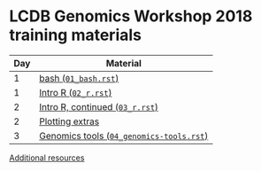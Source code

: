 # LCDB Genomics Workshop 2018 training materials

| Day | Material                                                            |
| --- | -------------------                                                 |
| 1   | [bash (``01_bash.rst``)](01_bash.rst)                               |
| 1   | [Intro R (``02_r.rst``)](02_r.rst)                                  |
| 2   | [Intro R, continued (``03_r.rst``)](03_r.rst)                       |
| 2   | [Plotting extras](extras/ggplot2_additional/README.md)              |
| 3   | [Genomics tools (``04_genomics-tools.rst``)](04_genomics-tools.rst) |

[Additional resources](extra/resources.rst)
